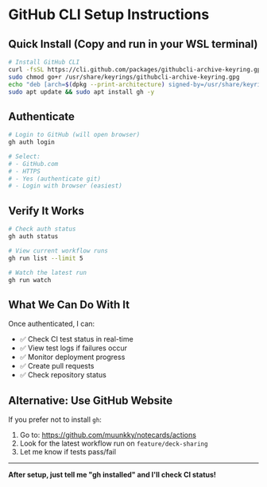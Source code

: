 # GitHub CLI Setup Instructions

## Quick Install (Copy and run in your WSL terminal)

```bash
# Install GitHub CLI
curl -fsSL https://cli.github.com/packages/githubcli-archive-keyring.gpg | sudo dd of=/usr/share/keyrings/githubcli-archive-keyring.gpg
sudo chmod go+r /usr/share/keyrings/githubcli-archive-keyring.gpg
echo "deb [arch=$(dpkg --print-architecture) signed-by=/usr/share/keyrings/githubcli-archive-keyring.gpg] https://cli.github.com/packages stable main" | sudo tee /etc/apt/sources.list.d/github-cli.list > /dev/null
sudo apt update && sudo apt install gh -y
```

## Authenticate

```bash
# Login to GitHub (will open browser)
gh auth login

# Select:
# - GitHub.com
# - HTTPS
# - Yes (authenticate git)
# - Login with browser (easiest)
```

## Verify It Works

```bash
# Check auth status
gh auth status

# View current workflow runs
gh run list --limit 5

# Watch the latest run
gh run watch
```

## What We Can Do With It

Once authenticated, I can:
- ✅ Check CI test status in real-time
- ✅ View test logs if failures occur
- ✅ Monitor deployment progress
- ✅ Create pull requests
- ✅ Check repository status

## Alternative: Use GitHub Website

If you prefer not to install `gh`:
1. Go to: https://github.com/muunkky/notecards/actions
2. Look for the latest workflow run on `feature/deck-sharing`
3. Let me know if tests pass/fail

---

**After setup, just tell me "gh installed" and I'll check CI status!**
